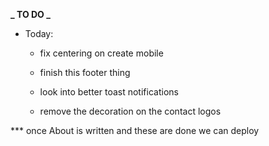 **_ TO DO _**

- Today:

  - fix centering on create mobile

  - finish this footer thing

  - look into better toast notifications

  - remove the decoration on the contact logos 



*** once About is written and these are done we can deploy